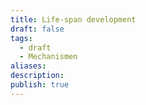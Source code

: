 ```yaml
---
title: Life-span development
draft: false
tags:
  - draft
  - Mechanismen
aliases: 
description: 
publish: true
---
```


